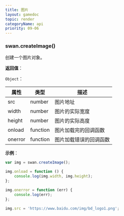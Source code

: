 ```yaml
---
title: 图片
layout: gamedoc
topic: render
categoryName: api
priority: 09-06
---
```


### swan.createImage()

创建一个图片对象。

**返回值**：

`Object`：

|属性|类型|描述|
|-|-|-|
|src|number|图片地址|
|width|number|图片的实际宽度|
|height|number|图片的实际高度|
|onload|function|图片加载完的回调函数|
|onerror|function|图片加载错误的回调函数|

**示例**：

```js
var img = swan.createImage();

img.onload = function () {
    console.log(img.width, img.height);
};

img.onerror = function (err) {
    console.log(err);
};

img.src = 'https://www.baidu.com/img/bd_logo1.png';
```
